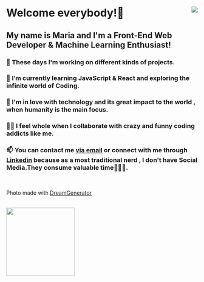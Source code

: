 <!DOCTYPE html>
<html lang="en">
  <head>
    <meta charset="UTF-8" />
    <meta name="viewport" content="width=device-width, initial-scale=1.0" />
   
    
  </head>
  <body>
    <div class="container" >
      <img align="right" src="https://lh3.googleusercontent.com/UfbOQ30ZnUFiloh56hzFqXy-cTkwY621Zs-55deHJeO-9VuapAI_z2XiJxlj6tkYJVvqGeqx9wMXW0-hw2ZQQfM8tFp2ezBMPJRxMgvgMrNPqcUIrv8_eQxF2VNi9qd3n3gwvVV1UJCgUQ7IY-Wxgp7Kr22_c19MMv28c78NIbpMudN67A95--SvB-aDbTYA4H3d_letGXAIvmtLH2E1VxPRA_HvMg0hIzi83_5xUk1No0m6KN3yiSAd0-ZywA15zBTauvd41ZOjHKLLdTmO5UvSBY3Kyi7F7jLxyrfvgKD5qjdK-Tm0dXgRQYN3gZhPeNGU6cXz_HsdLnUK0c49BP4sd3La65czwqMOCUcS8FbBO5dNC9K1YZ-FJ49guN3xTW7qePsINWp_gRwY7Z0NegI022-Cc33f-c_Jaglepfue4B0hf-CuDwdCiu1BWG4YfBKwym696UaAUU3Djo96pp8vhYa_R_EGI1aFKPp4ugGo6THUw0_Ox5hqqMoIbU2dIQVjH4mWciln-sNfj5Zn680I16aUTK0BAVRBS7yjXpYJ0cHI00hCG4rPZ9VcGalo8w3hAmXj1mQGKgam10MJNOz0jvc_nEb4Kc-HAHoBXN4AFoHGpIKEEW2LH9tJqjVLTsql30Po-RHFlMluB-pUzUYUNZTgXfzYbYKIHsqI2FnW3rvXk3OfQKe9K25v8RhW2HQJRzxlOxQKXmDBHMsJLn4=w427-h747-no?authuser=0">
      <h1 text-align="center"> Welcome everybody!🤩</h1>
      <h2>My name is Maria and I'm a Front-End Web Developer & Machine Learning Enthusiast!</h2>
      <h3>🔭 These days I'm working on different kinds of projects.</h3>
      <h3>
        🌱 I’m currently learning JavaScript & React and exploring the
        infinite world of Coding.
      </h3>
      <h3>
        💞 I'm in love with technology and its great impact to the world , when
        humanity is the main focus.
      </h3>
      <h3>
        👯‍♀️ I feel whole when I collaborate with crazy and funny coding addicts
        like me.
      </h3>
      <h3>
        📫 You can contact me
        <a href="mailto:mbarkouzou@gmail.com"> via email</a> or connect with me through <a href="https://www.linkedin.com/in/maria-barkouzou-b39810201/?originalSubdomain=gr" >Linkedin</a> because as a most
        traditional nerd , I don't have Social Media.They consume valuable
        time🙈🙉🙊.
      </h3> 
    </div>
    <br>
    <p>Photo made with <a href=https://deepdreamgenerator.com</a> DreamGenerator </p>
    <br>
      <img height="180em" src="https://github-readme-stats.vercel.app/api?username=mariabarkouzou&show_icons=true&hide_border=true&&count_private=true&include_all_commits=true" />
      
   
  </body>
</html>
